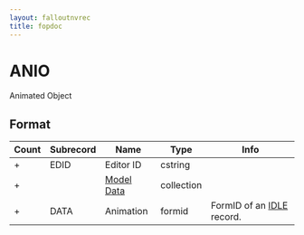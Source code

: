 ```yaml
---
layout: falloutnvrec
title: fopdoc
---
```

ANIO
====

Animated Object

## Format

Count | Subrecord | Name | Type | Info
------|-------|------|------|-----
+ | EDID | Editor ID | cstring |
+ | | [Model Data](Subrecords/Model.html) | collection |
+ | DATA | Animation | formid | FormID of an [IDLE](IDLE.html) record.
